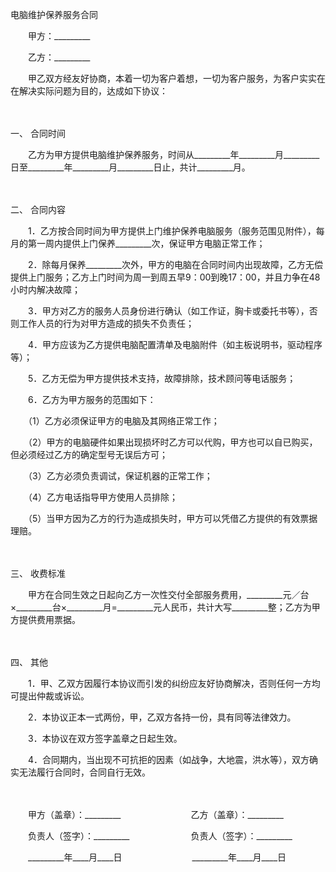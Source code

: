 



电脑维护保养服务合同



 

　　甲方：_________　　

　　乙方：_________　　

　　甲乙双方经友好协商，本着一切为客户着想，一切为客户服务，为客户实实在在解决实际问题为目的，达成如下协议：

　　

一、
合同时间

　　乙方为甲方提供电脑维护保养服务，时间从_________年_________月_________日至_________年_________月_________日止，共计_________月。

　　

二、
合同内容

　　1．乙方按合同时间为甲方提供上门维护保养电脑服务（服务范围见附件），每月的第一周内提供上门保养_________次，保证甲方电脑正常工作；

　　2．除每月保养_________次外，甲方的电脑在合同时间内出现故障，乙方无偿提供上门服务；乙方上门时间为周一到周五早9：00到晚17：00，并且力争在48小时内解决故障；

　　3．甲方对乙方的服务人员身份进行确认（如工作证，胸卡或委托书等），否则工作人员的行为对甲方造成的损失不负责任；

　　4．甲方应该为乙方提供电脑配置清单及电脑附件（如主板说明书，驱动程序等）；

　　5．乙方无偿为甲方提供技术支持，故障排除，技术顾问等电话服务；

　　6．乙方为甲方服务的范围如下：

　　（1）乙方必须保证甲方的电脑及其网络正常工作；

　　（2）甲方的电脑硬件如果出现损坏时乙方可以代购，甲方也可以自已购买，但必须经过乙方的确定型号无误后方可；

　　（3）乙方必须负责调试，保证机器的正常工作；

　　（4）乙方电话指导甲方使用人员排除；

　　（5）当甲方因为乙方的行为造成损失时，甲方可以凭借乙方提供的有效票据理赔。

　　

三、
收费标准

　　甲方在合同生效之日起向乙方一次性交付全部服务费用，_________元／台×_________台×_________月=_________元人民币，共计大写_________整；乙方为甲方提供费用票据。

　　

四、
其他

　　1．甲、乙双方因履行本协议而引发的纠纷应友好协商解决，否则任何一方均可提出仲裁或诉讼。

　　2．本协议正本一式两份，甲，乙双方各持一份，具有同等法律效力。

　　3．本协议在双方签字盖章之日起生效。

　　4．合同期内，当出现不可抗拒的因素（如战争，大地震，洪水等），双方确实无法履行合同时，合同自行无效。

　　

　　甲方（盖章）：_________　　　　　　　　乙方（盖章）：_________　　

　　负责人（签字）：_________　　　　　　　负责人（签字）：_________　　

　　_________年____月____日　　　　　　　　_________年____月____日
